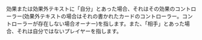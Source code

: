 効果または効果外テキストに「自分」とあった場合、それはその効果のコントローラー(効果外テキストの場合はそれの書かれたカードのコントローラー。コントローラーが存在しない場合オーナー)を指します。また、「相手」とあった場合、それは自分ではないプレイヤーを指します。